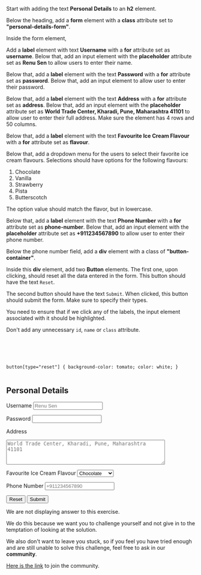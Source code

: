 Start with adding the text **Personal Details** to an **h2** element.

Below the heading, add a **form** element with a **class** attribute set to **"personal-details-form"**.

Inside the form element,

Add a **label** element with text **Username** with a **for** attribute set as **username**. Below that, add an input element with the **placeholder** attribute set as **Renu Sen** to allow users to enter their name.

Below that, add a **label** element with the text **Password** with a **for** attribute set as **password**. Below that, add an input element to allow user to enter their password.

Below that, add a **label** element with the text **Address** with a **for** attribute set as **address**.  Below that, add an input element with the **placeholder** attribute set as **World Trade Center, Kharadi, Pune, Maharashtra 41101** to allow user to enter their full address.
Make sure the element has 4 rows and 50 columns.

Below that, add a **label** element with the text **Favourite Ice Cream Flavour** with a **for** attribute set as **flavour**.

Below that, add a dropdown menu for the users to select their favorite ice cream flavours.
Selections should have options for the following flavours:
  1. Chocolate
  2. Vanilla
  3. Strawberry
  4. Pista
  5. Butterscotch

The option value should match the flavor, but in lowercase.

Below that, add a **label** element with the text **Phone Number** with a **for** attribute set as **phone-number**. Below that, add an input element with the **placeholder** attribute set as **+911234567890** to allow user to enter their phone number.

Below the phone number field, add a **div** element with a class of **"button-container"**.

Inside this **div** element, add two **Button** elements.
The first one, upon clicking, should reset all the data entered in the form. This button should have the text `Reset`.

The second button should have the text `Submit`.
When clicked, this button should submit the form.
Make sure to specify their types.

You need to ensure that if we click any of the labels, the input element associated with it should be highlighted.

Don't add any unnecessary `id`, `name` or `class` attribute.

<codeblock language="html" type="exercise" testMode="fixedInput" showSolution="false">
<code>
<panel language="html">
<!-- Write your code below -->
</panel>
<panel language="css" hidden="true">
.personal-details-form {
  font-family: Lato;
  border-radius: 10px;
  padding: 1rem;
  box-shadow: 0px 0px 4px;
  background-color: snow;
  font-size: 1.2rem;
  display: flex;
  flex-direction: column;
}

.personal-details-form * {
  margin: 0.5rem;
}

input[type="text"],
input[type="password"],
input[type="tel"] {
  padding: 0.5rem;
  border: 1px solid #ccc;
  border-radius: 4px;
  font-size: 1rem;
  width: 60%; /* Reduced width for text, password, and tel inputs */
  box-sizing: border-box;
}

textarea,
select {
  padding: 0.5rem;
  border: 1px solid #ccc;
  border-radius: 4px;
  font-size: 1rem;
  width: 70%;
  box-sizing: border-box;
}

select {
  width: 30%;
}

input[type="text"]:focus,
input[type="password"]:focus,
textarea:focus,
select:focus,
input[type="tel"]:focus {
  outline: none;
  border-color: royalblue;
}

.button-container {
  display: flex;
  align-items: center;
  width: 100%;
}

button {
  padding: 0.5rem;
  font-size: 1.2rem;
  font-weight: 700;
  box-shadow: 0px 0px 1px black;
  border-radius: 2px;
  width: 17%;
  min-width: 110px;
}

button:hover {
  box-shadow: 2px 2px lightgray;
}

button[type="submit"] {
  background-color: royalblue;
  color: white;
}

button[type="reset"] {
  background-color: tomato;
  color: white;
}
</panel>
</code>
<solution>
<!-- Write your code below -->
<h2>Personal Details</h2>
<form class="personal-details-form">
  <label for="username">Username</label>
  <input type="text" id="username" placeholder="Renu Sen">

  <label for="password">Password</label>
  <input id="password" type="password">

  <label for="address">Address</label>
  <textarea id="address" rows="4" cols="50" placeholder="World Trade Center, Kharadi, Pune, Maharashtra 41101"></textarea>

  <label for="flavour">Favourite Ice Cream Flavour</label>
  <select id="flavour">
    <option value="chocolate">Chocolate</option>
    <option value="vanilla">Vanilla</option>
    <option value="strawberry">Strawberry</option>
    <option value="pista">Pista</option>
    <option value="butterscotch">Butterscotch</option>
  </select>

  <label for="phone-number">Phone Number</label>
  <input id="phone-number" type="tel" placeholder="+911234567890">

  <div class="button-container">
    <button type="reset">Reset</button>
    <button type="submit">Submit</button>
  </div>
</form>
</solution>
</codeblock>

We are not displaying answer to this exercise.

We do this because we want you to challenge yourself
and
not give in to the temptation of looking at the solution.

We also don't want to leave you stuck, so if you feel
you have tried enough and are still unable to solve
this challenge, feel free to ask in our **community**.

[Here is the link](https://join.slack.com/t/bigbinaryacademy/shared_invite/zt-2d8ias5ud-ywkjF1xRyV9Nbne1_sGQag) to join the community.
